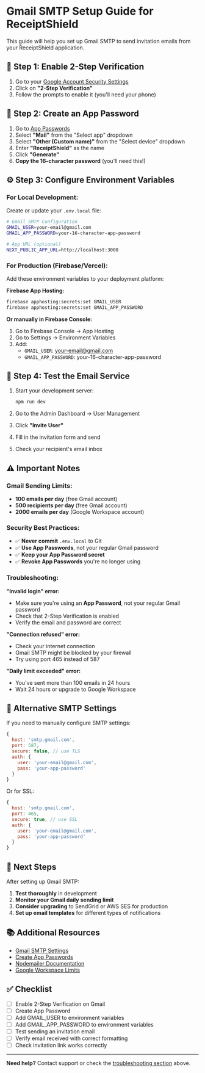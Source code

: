 # Gmail SMTP Setup Guide for ReceiptShield

This guide will help you set up Gmail SMTP to send invitation emails from your ReceiptShield application.

## 📧 **Step 1: Enable 2-Step Verification**

1. Go to your [Google Account Security Settings](https://myaccount.google.com/security)
2. Click on **"2-Step Verification"**
3. Follow the prompts to enable it (you'll need your phone)

## 🔑 **Step 2: Create an App Password**

1. Go to [App Passwords](https://myaccount.google.com/apppasswords)
2. Select **"Mail"** from the "Select app" dropdown
3. Select **"Other (Custom name)"** from the "Select device" dropdown
4. Enter **"ReceiptShield"** as the name
5. Click **"Generate"**
6. **Copy the 16-character password** (you'll need this!)

## ⚙️ **Step 3: Configure Environment Variables**

### For Local Development:

Create or update your `.env.local` file:

```bash
# Gmail SMTP Configuration
GMAIL_USER=your-email@gmail.com
GMAIL_APP_PASSWORD=your-16-character-app-password

# App URL (optional)
NEXT_PUBLIC_APP_URL=http://localhost:3000
```

### For Production (Firebase/Vercel):

Add these environment variables to your deployment platform:

**Firebase App Hosting:**
```bash
firebase apphosting:secrets:set GMAIL_USER
firebase apphosting:secrets:set GMAIL_APP_PASSWORD
```

**Or manually in Firebase Console:**
1. Go to Firebase Console → App Hosting
2. Go to Settings → Environment Variables
3. Add:
   - `GMAIL_USER`: your-email@gmail.com
   - `GMAIL_APP_PASSWORD`: your-16-character-app-password

## 🧪 **Step 4: Test the Email Service**

1. Start your development server:
   ```bash
   npm run dev
   ```

2. Go to the Admin Dashboard → User Management
3. Click **"Invite User"**
4. Fill in the invitation form and send
5. Check your recipient's email inbox

## ⚠️ **Important Notes**

### Gmail Sending Limits:
- **100 emails per day** (free Gmail account)
- **500 recipients per day** (free Gmail account)
- **2000 emails per day** (Google Workspace account)

### Security Best Practices:
- ✅ **Never commit** `.env.local` to Git
- ✅ **Use App Passwords**, not your regular Gmail password
- ✅ **Keep your App Password secret**
- ✅ **Revoke App Passwords** you're no longer using

### Troubleshooting:

**"Invalid login" error:**
- Make sure you're using an **App Password**, not your regular Gmail password
- Check that 2-Step Verification is enabled
- Verify the email and password are correct

**"Connection refused" error:**
- Check your internet connection
- Gmail SMTP might be blocked by your firewall
- Try using port 465 instead of 587

**"Daily limit exceeded" error:**
- You've sent more than 100 emails in 24 hours
- Wait 24 hours or upgrade to Google Workspace

## 📝 **Alternative SMTP Settings**

If you need to manually configure SMTP settings:

```javascript
{
  host: 'smtp.gmail.com',
  port: 587,
  secure: false, // use TLS
  auth: {
    user: 'your-email@gmail.com',
    pass: 'your-app-password'
  }
}
```

Or for SSL:
```javascript
{
  host: 'smtp.gmail.com',
  port: 465,
  secure: true, // use SSL
  auth: {
    user: 'your-email@gmail.com',
    pass: 'your-app-password'
  }
}
```

## 🚀 **Next Steps**

After setting up Gmail SMTP:

1. **Test thoroughly** in development
2. **Monitor your Gmail daily sending limit**
3. **Consider upgrading** to SendGrid or AWS SES for production
4. **Set up email templates** for different types of notifications

## 📚 **Additional Resources**

- [Gmail SMTP Settings](https://support.google.com/mail/answer/7126229)
- [Create App Passwords](https://support.google.com/accounts/answer/185833)
- [Nodemailer Documentation](https://nodemailer.com/)
- [Google Workspace Limits](https://support.google.com/a/answer/166852)

## ✅ **Checklist**

- [ ] Enable 2-Step Verification on Gmail
- [ ] Create App Password
- [ ] Add GMAIL_USER to environment variables
- [ ] Add GMAIL_APP_PASSWORD to environment variables
- [ ] Test sending an invitation email
- [ ] Verify email received with correct formatting
- [ ] Check invitation link works correctly

---

**Need help?** Contact support or check the [troubleshooting section](#troubleshooting) above.

